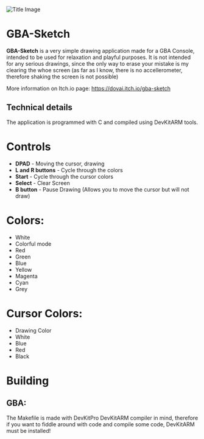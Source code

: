 ![Title Image](https://img.itch.zone/aW1nLzU4MjE0NzMucG5n/original/17EjWv.png)

# GBA-Sketch

**GBA-Sketch** is a very simple drawing application made for a GBA Console, intended to be used for relaxation and playful purposes. It is not intended for any serious drawings, since the only way to erase your mistake is my clearing the whoe screen (as far as I know, there is no accellerometer, therefore shaking the screen is not possible)

More information on Itch.io page: https://dovai.itch.io/gba-sketch

## Technical details
The application is programmed with C and compiled using DevKitARM tools.

# Controls
* **DPAD** - Moving the cursor, drawing
* **L and R buttons** - Cycle through the colors
* **Start** - Cycle through the cursor colors
* **Select** - Clear Screen
* **B button** - Pause Drawing (Allows you to move the cursor but will not draw)

# Colors:
* White
* Colorful mode
* Red
* Green
* Blue
* Yellow
* Magenta
* Cyan
* Grey

# Cursor Colors:
* Drawing Color
* White
* Blue
* Red
* Black

# Building
## GBA:
The Makefile is made with DevKitPro DevKitARM compiler in mind, therefore if you want to fiddle around with code and compile some code, DevKitARM must be installed!
